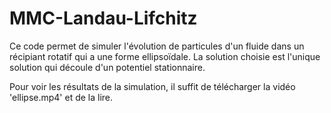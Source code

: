 # MMC-Landau-Lifchitz

Ce code permet de simuler l'évolution de particules d'un fluide dans un récipiant rotatif qui a une forme ellipsoïdale. La solution choisie est l'unique solution qui découle d'un potentiel stationnaire.

Pour voir les résultats de la simulation, il suffit de télécharger la vidéo 'ellipse.mp4' et de la lire.
